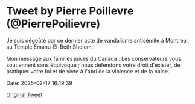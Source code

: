 # Tweet by Pierre Poilievre (@PierrePoilievre)

Je suis dégoûté par ce dernier acte de vandalisme antisémite à Montréal, au Temple Emanu-El-Beth Sholom.  

Mon message aux familles juives du Canada : Les conservateurs vous soutiennent sans équivoque ; nous défendons votre droit d'exister, de pratiquer votre foi et de vivre à l'abri de la violence et de la haine.

Date: 2025-02-17 16:19:39

[Original Tweet](https://x.com/PierrePoilievre/status/1891522911162212574)
